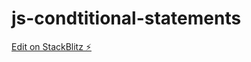 # js-condtitional-statements

[Edit on StackBlitz ⚡️](https://stackblitz.com/edit/web-platform-i3nknw)
